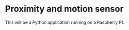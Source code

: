 Proximity and motion sensor
===========================

This will be a Python application running on a Raspberry PI.
